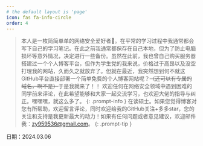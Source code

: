 ```yaml
---
# the default layout is 'page'
icon: fas fa-info-circle
order: 4
---
```

>本人是一枚简简单单的网络安全爱好者🙌。在平常的学习过程中我通常都会写下自己的学习笔记。在此之前我通常都保存在自己本地，但为了防止电脑损坏等意外情况，决定进行一些备份。虽然在此前，我也曾自己购买服务器搭建过一个个人博客平台，但作为学生党的我来说，价格过于高昂以及没空打理我的网站，久而久之就放弃了。但就在最近，我突然想到何不就这GitHub平台直接部署一个简单免费的个人博客网站呢？~~（还可以有专属的域名，啊不是）~~于是我就来了！！
>欢迎任何在网络安全领域中遇到困难的同学前来评论，在此希望能够和大家一起交流学习，也欢迎大佬的指导与纠正。嘿嘿嘿，就这么多了。
{: .prompt-info }
>在读硕士。如果您觉得博客对您有所帮助，欢迎留言评论，同时欢迎给我的GitHub关注+多多star，您的关注和支持是我更新最大的动力！如果有任何问题或者意见建议，欢迎邮件我：zy959536@gmail.com。
{: .prompt-tip }

日期：2024.03.06 

